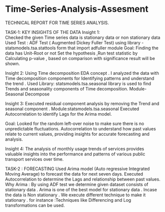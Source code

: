 # Time-Series-Analysis-Assesment
TECHNICAL REPORT FOR TIME SERIES ANALYSIS.

TASK-1: KEY INSIGHTS OF THE DATA
Insight 1:  
Checked the given Time series data is stationary data or non stationary data 
Used Test : ADF Test ( Augmented Dickey Fuller Test) using library -statsmodels.tsa.stattools form that import adfuller module
Goal: Finding the data has Unit-Root or not
Set the hypothesis ,Run test statistic by  Calculating p-value , based on comparison with significance result will be shown.

Insight 2: 
 Using Time decomposition EDA concept . I analyzed the data with Time decomposition components for Identifying patterns and understand the trend .
Used Library: statsmodels.tsa.seasonal library is used to find Trends and seasonality components of Time decomposition. Module- Seasonal Decompose

Insight 3:
Executed residual component analysis by removing the Trend and seasonal component . Module:statsmodels.tsa.seasonal 
Executed Autocorrelation to identify Lags for the Arima model.

Goal: Looked for the random left-over noise to make sure there is no unpredictable fluctuations. Autocorrelation to understand how past values relate to current values, providing insights for accurate forecasting and analysis.

 Insight 4:
The analysis of monthly  usage trends of services provides valuable insights into the performance and patterns of various public transport services over time.

TASK-2 : FORECASTING
Used Arima model (Auto regressive Integrated Moving Average) to forecast the        data for next seven days.
Executed Autocorrelation to determine the Lags and relationship between past values.
Why Arima : By using ADF test we determine given dataset consists of stationary data . Arima is one of the  best model for stationary data .
Incase the data is Non stationary . We execute different technique to make it stationary . for instance :Techniques like Differencing and  Log transformations can be used.
	


